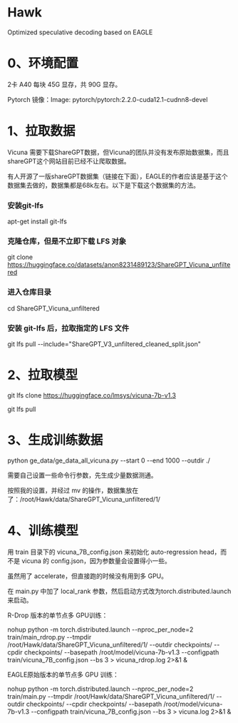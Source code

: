# Hawk
Optimized speculative decoding based on EAGLE

# 0、环境配置
2卡 A40 每块 45G 显存，共 90G 显存。

Pytorch 镜像：Image: pytorch/pytorch:2.2.0-cuda12.1-cudnn8-devel


# 1、拉取数据
Vicuna 需要下载ShareGPT数据，但Vicuna的团队并没有发布原始数据集，而且shareGPT这个网站目前已经不让爬取数据。

有人开源了一版shareGPT数据集（链接在下面），EAGLE的作者应该是基于这个数据集去做的，数据集都是68k左右。以下是下载这个数据集的方法。

### 安装git-lfs
apt-get install git-lfs

### 克隆仓库，但是不立即下载 LFS 对象
git clone https://huggingface.co/datasets/anon8231489123/ShareGPT_Vicuna_unfiltered

### 进入仓库目录
cd ShareGPT_Vicuna_unfiltered

### 安装 git-lfs 后，拉取指定的 LFS 文件
git lfs pull --include="ShareGPT_V3_unfiltered_cleaned_split.json"

# 2、拉取模型
git lfs clone https://huggingface.co/lmsys/vicuna-7b-v1.3

git lfs pull

# 3、生成训练数据
python ge_data/ge_data_all_vicuna.py --start 0 --end 1000 --outdir ./

需要自己设置一些命令行参数，先生成少量数据测通。

按照我的设置，并经过 mv 的操作，数据集放在了：/root/Hawk/data/ShareGPT_Vicuna_unfiltered/1/

# 4、训练模型
用 train 目录下的 vicuna_7B_config.json 来初始化 auto-regression head，而不是 vicuna 的 config.json，因为参数量会设置得小一些。

虽然用了 accelerate，但直接跑的时候没有用到多 GPU。

在 main.py 中加了 local_rank 参数，然后启动方式改为torch.distributed.launch来启动。

R-Drop 版本的单节点多 GPU训练：

nohup python -m torch.distributed.launch --nproc_per_node=2 train/main_rdrop.py --tmpdir /root/Hawk/data/ShareGPT_Vicuna_unfiltered/1/ --outdir checkpoints/ --cpdir checkpoints/ --basepath /root/model/vicuna-7b-v1.3 --configpath train/vicuna_7B_config.json --bs 3 > vicuna_rdrop.log 2>&1 &

EAGLE原始版本的单节点多 GPU 训练：

nohup python -m torch.distributed.launch --nproc_per_node=2 train/main.py --tmpdir /root/Hawk/data/ShareGPT_Vicuna_unfiltered/1/ --outdir checkpoints/ --cpdir checkpoints/ --basepath /root/model/vicuna-7b-v1.3 --configpath train/vicuna_7B_config.json --bs 3 > vicuna.log 2>&1 &
